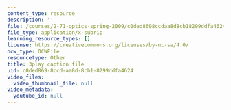```yaml
---
content_type: resource
description: ''
file: /courses/2-71-optics-spring-2009/c0ded8698ccdaa8d8cb18299ddfa4624_LDlGKU0ryQ8.srt
file_type: application/x-subrip
learning_resource_types: []
license: https://creativecommons.org/licenses/by-nc-sa/4.0/
ocw_type: OCWFile
resourcetype: Other
title: 3play caption file
uid: c0ded869-8ccd-aa8d-8cb1-8299ddfa4624
video_files:
  video_thumbnail_file: null
video_metadata:
  youtube_id: null
---
```

